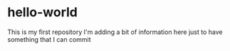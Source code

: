 # hello-world
This is my first repository
I'm adding a bit of information here just to have something that I can commit
